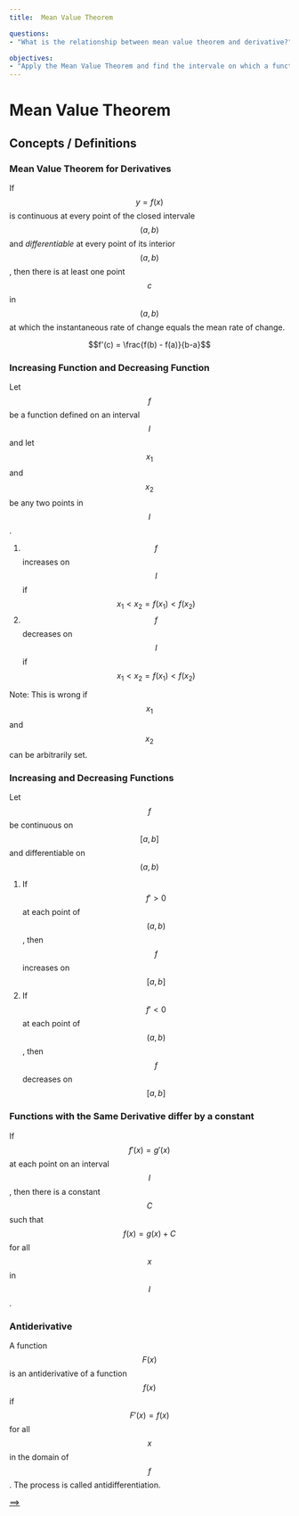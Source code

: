 ```yaml
---
title:  Mean Value Theorem

questions:
- "What is the relationship between mean value theorem and derivative?"

objectives:
- "Apply the Mean Value Theorem and find the intervale on which a function is increasing or decreasing"
---
```


# Mean Value Theorem


## Concepts / Definitions

### Mean Value Theorem for Derivatives
If $$y = f(x)$$ is continuous at every point of the closed intervale $$(a,b)$$ and _differentiable_ at every point of its interior $$(a,b)$$, then there is at least one point $$c$$ in $$(a, b)$$ at which the instantaneous rate of change equals the mean rate of change.

$$f'(c) = \frac{f(b) - f(a)}{b-a}$$

### Increasing Function and Decreasing Function
Let $$f$$ be a function defined on an interval $$I$$ and let $$x_1$$ and $$x_2$$ be any two points in $$I$$.
 1. $$f$$ increases on $$I$$ if $$x_1 < x_2 = f(x_1) < f(x_2)$$
 2. $$f$$ decreases on $$I$$ if $$x_1 < x_2 = f(x_1) < f(x_2)$$

Note: This is wrong if $$x_1$$ and $$x_2$$ can be arbitrarily set.

### Increasing and Decreasing Functions
Let $$f$$ be continuous on $$[a,b]$$ and differentiable on $$(a,b)$$
 1. If $$f'>0$$ at each point of $$(a,b)$$, then $$f$$ increases on $$[a,b]$$
 2. If $$f'<0$$ at each point of $$(a,b)$$, then $$f$$ decreases on $$[a,b]$$

### Functions with the Same Derivative differ by a constant
If $$f'(x) = g'(x)$$ at each point on an interval $$I$$, then there is a constant $$C$$ such that $$f(x) = g(x) + C$$ for all $$x$$ in $$I$$.

### Antiderivative
A function $$F(x)$$ is an antiderivative of a function $$f(x)$$ if $$F'(x) = f(x)$$ for all $$x$$ in the domain of $$f$$. The process is called antidifferentiation.


[==>](../05011-using-derivatives-to-analyze-graphs-of-functions)
